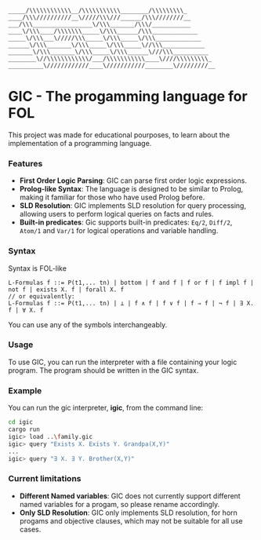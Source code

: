 ```
_____/\\\\\\\\\\\\__/\\\\\\\\\\\________/\\\\\\\\\_
____/\\\//////////__\/////\\\///______/\\\////////__
___/\\\_________________\/\\\_______/\\\/___________
____\/\\\____/\\\\\\\_____\/\\\______/\\\_____________
_____\/\\\___\/////\\\_____\/\\\_____\/\\\_____________
______\/\\\_______\/\\\_____\/\\\_____\//\\\____________
_______\/\\\_______\/\\\_____\/\\\______\///\\\__________
________\//\\\\\\\\\\\\/___/\\\\\\\\\\\____\////\\\\\\\\\_
__________\////////////____\///////////________\/////////__

```

# GIC - The progamming language for FOL

This project was made for educational pourposes, to learn about the implementation of a programming language.

### Features

- **First Order Logic Parsing**: GIC can parse first order logic expressions.
- **Prolog-like Syntax**: The language is designed to be similar to Prolog, making it familiar for those who have used Prolog before.
- **SLD Resolution**: GIC implements SLD resolution for query processing, allowing users to perform logical queries on facts and rules.
- **Built-in predicates**: Gic supports built-in predicates: `Eq/2`, `Diff/2`, `Atom/1` and `Var/1` for logical operations and variable handling.

### Syntax

Syntax is FOL-like

```
L-Formulas f ::= P(t1,... tn) | bottom | f and f | f or f | f impl f | not f | exists X. f | forall X. f
// or equivalently:
L-Formulas f ::= P(t1,... tn) | ⊥ | f ∧ f | f ∨ f | f ⇒ f | ¬ f | ∃ X. f | ∀ X. f

```

You can use any of the symbols interchangeably.

### Usage

To use GIC, you can run the interpreter with a file containing your logic program. The program should be written in the GIC syntax.

### Example

You can run the gic interpreter, **igic**, from the command line:

```bash
cd igic
cargo run
igic> load ..\family.gic
igic> query "Exists X. Exists Y. Grandpa(X,Y)"
...
igic> query "∃ X. ∃ Y. Brother(X,Y)"
```

### Current limitations

- **Different Named variables**: GIC does not currently support different named variables for a progam, so please rename accordingly.
- **Only SLD Resolution**: GIC only implements SLD resolution, for horn progams and objective clauses, which may not be suitable for all use cases.
